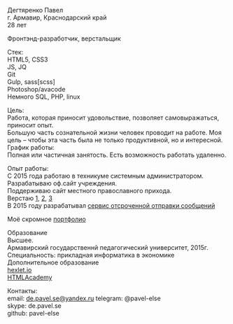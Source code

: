 Дегтяренко Павел  
г. Армавир, Краснодарский край  
28 лет

Фронтэнд-разработчик, верстальщик

Стек:  
HTML5, CSS3  
JS, JQ  
Git  
Gulp, sass[scss]  
Photoshop/avacode  
Немного SQL, PHP, linux  

Цель:  
Работа, которая приносит удовольствие, позволяет самовыражаться, приносит опыт.  
Большую часть сознательной жизни человек проводит на работе. Моя цель – чтобы эта часть была не только продуктивной, но и интересной.  
График работы:  
Полная или частичная занятость. Есть возможность работать удаленно.  

Опыт работы:  
С 2015 года работаю в техникуме системным администратором.  
Разрабатываю оф.сайт учреждения.  
Поддерживаю сайт местного православного прихода.  
Верстаю <a href="#">1</a>, <a href="#">2</a>, <a href="#">3</a>  
В 2015 году разрабатывал <a href="#">сервис отсроченной отправки сообщений</a> 

Моё скромное <a href="https://pavel-else.github.io">портфолио</a> 

Образование  
Высшее.  
Армавирский государственнй педагогический университет, 2015г.  
Специальность: прикладная информатика в экономике  
Дополнительное образование  
<a href="https://ru.hexlet.io/u/-el-se">hexlet.io</a>  
<a href="https://htmlacademy.ru/profile/id243899">HTMLAcademy</a>  

Контакты:  
email: de.pavel.se@yandex.ru
telegram: @pavel-else  
skype: de.pavel.se  
github: pavel-else  
